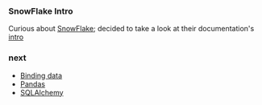 ### SnowFlake Intro

Curious about [SnowFlake](https://www.snowflake.com/); decided to take a look at their documentation's [intro](https://quickstarts.snowflake.com/guide/getting_started_with_python/index.html#0)

### next

- [Binding data](https://docs.snowflake.com/en/user-guide/python-connector-example.html#binding-data)
- [Pandas](https://docs.snowflake.com/en/user-guide/python-connector-pandas.html)
- [SQLAlchemy](https://docs.snowflake.com/en/user-guide/sqlalchemy.html)